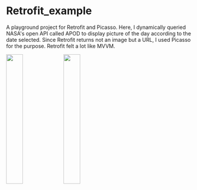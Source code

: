 # Retrofit_example
A playground project for Retrofit and Picasso. Here, I dynamically queried NASA's open API called APOD to display picture
of the day according to the date selected. Since Retrofit returns not an image but a URL, I used Picasso for the purpose. 
Retrofit felt a lot like MVVM.<br/>

<img src="/img/ezgif.com-crop(4).gif"  height="30%" width="30%"/>
<img src="/img/ezgif.com-crop(3).gif"  height="30%" width="30%"/>

